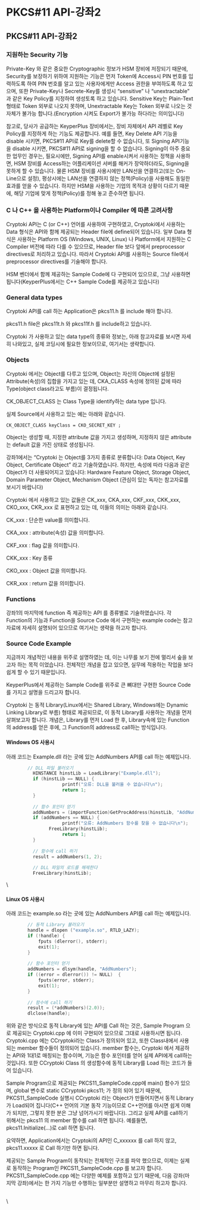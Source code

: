 # PKCS#11 API-강좌2

## PKCS#11 API-강좌2



### 지원하는 Security 기능

Private-Key 와 같은 중요한 Cryptographic 정보가 HSM 장비에 저장되기 때문에, Security를 보장하기 위하여 지원하는 기능은 먼저 Token에 Access시 PIN 번호를 입력하도록 하여 PIN 번호를 알고 있는 사용자에게만  Access 권한을 부여하도록 하고 있으며, 또한 Private-Key나 Secrete-Key를 생성시 “sensitive” 나 “unextractable” 과 같은 Key Policy를 지정하여 생성토록 하고 있습니다. Sensitive Key는 Plain-Text 형태로 Token 외부로 나오지 못하며, Unextractable Key는 Token 외부로 나오는 것 자체가 불가능 합니다.(Encryption 시켜도 Export가 불가능 하다라는 의미입니다)

참고로, 당사가 공급하는 KeyperPlus 장비에서는, 장비 자체에서 API 레벨로 Key Policy를 지정하게 하는 기능도 제공합니다. 예를 들면, Key Delete API 기능을 disable 시키면, PKCS#11 API로 Key를 delete할 수 없습니다, 또 Signing API기능을 disable 시키면, PKCS#11 API로 signing을 할 수 없습니다. Signing이 아주 중요한 업무인 경우는, 필요시에만, Signing API를 enable시켜서 사용하는 정책을 사용하면, HSM 장비를 Access하는 어플리케이션 서버를 해커가 장악하더라도, Signing을 못하게 할 수 있습니다. 물론 HSM 장비를 사용시에만 LAN선을 연결하고(또는 On-Line으로 설정), 평상시에는 LAN선을 연결하지 않는 정책(Policy)을 사용해도 동일한 효과를 얻을 수 있습니다. 하지만 HSM을 사용하는 기업의 목적과 상황이 다르기 때문에, 해당 기업에 맞게 정책(Policy)를 정해 놓고 준수하면 됩니다.



### C 나 C++ 을 사용하는 Platform이나 Compiler 에 따른 고려사항&#x20;

Cryptoki API는 C (or C++) 언어를 사용하여 구현하였고,  Cryptoki에서 사용하는 Data 형식은 API와 함께 제공되는 Header file에 define되어 있습니다. 일부 Data 형식은 사용하는 Platform OS (Windows, UNIX, Linux) 나 Platform에서 지원하는 C Compiler 버전에 따라 다를 수 있으므로, Header file 보다 앞에서 preprocessor directives로 처리하고 있습니다. 따라서 Cryptoki API를 사용하는 Source file에서 preprocessor directives를 기술해야 합니다.

HSM 벤더에서 함께 제공하는 Sample Code에 다 구현되어 있으므로, 그냥 사용하면 됩니다(KeyperPlus에서는 C++ Sample Code를 제공하고 있습니다)



### General data types&#x20;

Cryptoki API를 call 하는 Application은 pkcs11.h 를 include 해야 합니다.&#x20;

pkcs11.h file은 pkcs11t.h 와 pkcs11f.h 를 include하고 있습니다.

Cryptoki 가 사용하고 있는 data type의 종류와 정보는, 아래 참고자료를 보시면 자세히 나와있고, 실제 코딩시에 필요한 정보이므로, 여기서는 생략합니다.

&#x20;

### Objects

Cryptoki 에서는 Object를 다루고 있으며, Object는 자신의 Object에 설정된 Attribute(속성)의 집합을 가지고 있는 데, CKA\_CLASS 속성에 정의된 값에 따라 Type(object class라고도 부름)이 결정됩니다.&#x20;

CK\_OBJECT\_CLASS 는 Class Type을 identify하는 data type 입니다.

&#x20;

실제 Source에서 사용하고 있는 예는 아래와 같습니다.

`CK_OBJECT_CLASS keyClass = CKO_SECRET_KEY ;`



Object는 생성할 때, 지정한 attribute 값을 가지고 생성하며, 지정하지 않은 attribute는 default 값을 가진 상태로 생성됩니다.&#x20;

강좌1에서는 “Cryptoki 는 Object를 3가지 종류로 분류합니다: Data Object, Key Object, Certificate Object” 라고 기술하였습니다. 하지만, 속성에 따라 다음과 같은 Object가 더 사용되어지고 있습니다: Hardware Feature Object, Storage Object, Domain Parameter Object, Mechanism Object (관심이 있는 독자는 참고자료를 보시기 바랍니다)

Cryptoki 에서 사용하고 있는 값들은 CK\_xxx, CKA\_xxx, CKF\_xxx, CKK\_xxx, CKO\_xxx, CKR\_xxx 로 표현하고 있는 데, 이들의 의미는 아래와 같습니다.

&#x20;          CK\_xxx : 단순한 value를 의미합니다.

&#x20;          CKA\_xxx : attribute(속성) 값을 의미합니다.

&#x20;          CKF\_xxx : flag 값을 의미합니다.

&#x20;          CKK\_xxx : Key 종류&#x20;

&#x20;          CKO\_xxx : Object 값을 의미합니다.

&#x20;          CKR\_xxx : return 값을 의미합니다.

&#x20;

### Functions

강좌1의 마지막에 function 즉 제공하는 API 를 종류별로 기술하였습니다. 각 Function의 기능과  Function을 Source Code 에서 구현하는 example code는 참고자료에 자세히 설명되어 있으므로 여기서는 생략을 하고자 합니다.



### Source Code Example

지금까지 개념적인 내용을 위주로 설명하였는 데, 이는 나무를 보기 전에 멀리서 숲을 보고자 하는 목적 이었습니다. 전체적인 개념을 잡고 있으면, 실무에 적용하는 작업을 보다 쉽게 할 수 있기 때문입니다.

KeyperPlus에서 제공하는 Sample Code를 위주로 큰 뼈대만 구현한 Source Code를 가지고 설명을 드리고자 합니다.

Cryptoki 는 동적 Library(Linux에서는 Shared Library, Windows에는 Dynamic Linking Library로 부름) 형태로 제공되므로, 이 동적 Library를 사용하는 개념을 먼저 살펴보고자 합니다. 개념은, Library를 먼저 Load 한 후, Library속에 있는 Function의 address를 얻은 후에, 그 Function의 address로 call하는 방식입니다.&#x20;

#### Windows OS 사용시

아래 코드는 Example.dll 라는 곳에 있는 AddNumbers API를 call 하는 예제입니다.

```c
        // DLL 파일 불러오기
          HINSTANCE hinstLib = LoadLibrary("Example.dll");
          if (hinstLib == NULL) {
                     printf("오류: DLL을 불러올 수 없습니다\n");
                     return 1;
          }
 
          // 함수 포인터 얻기
          addNumbers = (importFunction)GetProcAddress(hinstLib, "AddNumbers");
          if (addNumbers == NULL) {
                     printf("오류: AddNumbers 함수를 찾을 수 없습니다\n");
                FreeLibrary(hinstLib);
                     return 1;
          }
 
          // 함수에 call 하기
          result = addNumbers(1, 2);
 
          // DLL 파일의 로드를 해제한다
          FreeLibrary(hinstLib);
```

\


#### Linux OS 사용시

아래 코드는 example.so 라는 곳에 있는 AddNumbers API를 call 하는 예제입니다.

```c
        // 동적 Library 불러오기
        handle = dlopen ("example.so", RTLD_LAZY);
        if (!handle) {
            fputs (dlerror(), stderr);
            exit(1);
        }
 
        // 함수 포인터 얻기
        addNumbers = dlsym(handle, "AddNumbers");
        if ((error = dlerror()) != NULL)  {
            fputs(error, stderr);
            exit(1);
        }
 
        // 함수에 call 하기
        result = (*addNumbers)(2.0));
        dlclose(handle);
```



위와 같은 방식으로 동적 Library에 있는 API를 Call 하는 것은, Sample Program 으로 제공되는  Cryptoki.cpp 에 이미 구현되어 있으므로 그대로 사용하시면 됩니다. Cryptoki.cpp 에는 CCryptoki라는 Class가 정의되어 있고, 또한 Class내에서 사용되는 member 함수들이 정의되어 있습니다. member 함수는, Cryptoki 에서 제공하는 API와 1대1로 매칭되는 함수이며, 기능은 함수 포인터를 얻어 실제 API에게 call하는 것입니다. 또한 CCryptoki Class 의 생성함수에 동적 Library를 Load 하는 코드가 들어 있습니다.

Sample Program으로 제공되는 PKCS11\_SampleCode.cpp에 main() 함수가 있으며, global 변수로 static  CCryptoki  pkcs11;  가 정의 되어 있기 때문에, PKCS11\_SampleCode 실행시 CCryptoki 라는 Object가 만들어지면서 동적 Library가 Load되어 집니다(C++ 언어의 기본 동작 기능이므로 C++언어를 아시면 쉽게 이해가 되지만, 그렇지 못한 분은 그냥 넘어가시기 바랍니다). 그리고 실제 API를 call하기 위해서는 pkcs11 의 member 함수를 call 하면 됩니다. 예를들면,  pkcs11.Initialize(…)로 call 하면 됩니다.&#x20;

요약하면, Application에서는 Cryptoki의 API인 C\_xxxxxx 를 call 하지 않고, pkcs11.xxxxx 로 Call 하기만 하면 됩니다.

제공되는 Sample Program이 동작되는 전체적인 구조를 파악 했으므로, 이제는 실제로 동작하는 Program인 PKCS11\_SampleCode.cpp 를 보고자 합니다. PKCS11\_SampleCode.cpp 에는 다양한 예제를 포함하고 있기 때문에, 다음 강좌(마지막 강좌)에서는 한 가지 기능만 수행하는 일부분만 설명하고 마무리 하고자 합니다.

&#x20;

&#x20;

&#x20;

\
\
